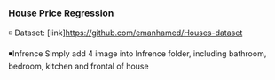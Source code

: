 
 ### House Price Regression

◽ Dataset: [link]https://github.com/emanhamed/Houses-dataset

◾Infrence
Simply add 4 image into Infrence folder, including bathroom, bedroom, kitchen and frontal of house

